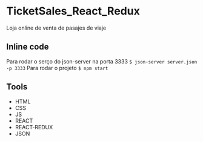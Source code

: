 # TicketSales_React_Redux

Loja online de venta de pasajes de viaje

## Inline code
 Para rodar o serço do json-server na porta 3333
`$ json-server server.json -p 3333`
Para rodar o projeto
`$ npm start`

## Tools
- HTML
- CSS
- JS
- REACT
- REACT-REDUX
- JSON
